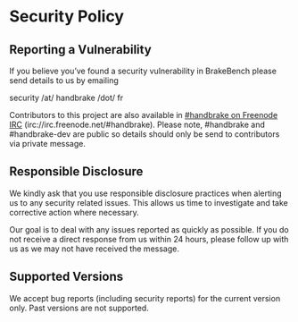 # Security Policy

## Reporting a Vulnerability

If you believe you’ve found a security vulnerability in BrakeBench please send details to us by emailing 

security /at/ handbrake /dot/ fr

Contributors to this project are also available in [#handbrake on Freenode IRC](https://webchat.freenode.net/?channels=handbrake) (irc://irc.freenode.net/#handbrake).
Please note, #handbrake and #handbrake-dev are public so details should only be send to contributors via private message.


## Responsible Disclosure

We kindly ask that you use responsible disclosure practices when alerting us to any security related issues.
This allows us time to investigate and take corrective action where necessary. 

Our goal is to deal with any issues reported as quickly as possible.  If you do not receive a direct response from us within 24 hours, please follow up with us as we may not have received the message.


## Supported Versions

We accept bug reports (including security reports) for the current version only. Past versions are not supported. 
